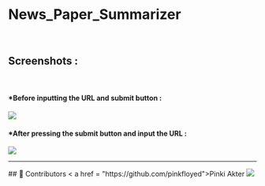 # News_Paper_Summarizer
<br>
<h2>Screenshots : </h2>
<br>
<h4>*Before inputting the URL and submit button : </h4>
<img src = "https://user-images.githubusercontent.com/84468462/212394459-9da21de0-78d1-4944-ba4c-1945374dd9b1.png">
<br>
<h4>*After pressing the submit button and input the URL : </h4>
<img src = "https://user-images.githubusercontent.com/84468462/212394596-521249dc-9007-47cf-b117-36b3192e9080.png">
<br>

<hr>
## 👥  Contributors
< a href = "https://github.com/pinkfloyed">Pinki Akter</a>
<img src = "https://avatars.githubusercontent.com/u/74209121?v=4"/>



